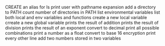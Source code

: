CREATE an alias  for ls
print user with pathname expansion
add a directory to PATH
count number of directories in PATH
list environmental variables
list both local and env variables and functions
create a new local variable
crreate a new global variable
prints the result of addition
prints the result of division
prints the result of an exponent
convert to decimal
print all possible combinations
print a number as a float
convert to base 16
encryption
print every other line
add two numbers stored in two variables